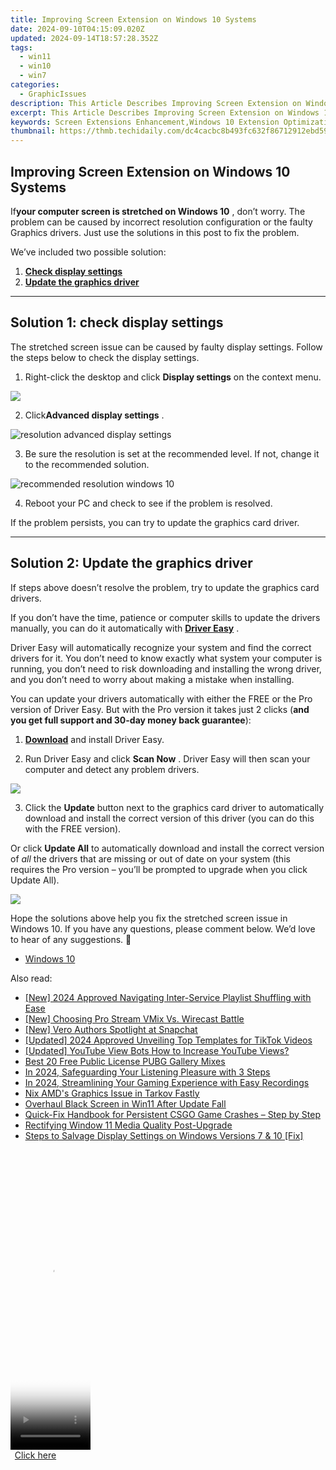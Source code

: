 ```yaml
---
title: Improving Screen Extension on Windows 10 Systems
date: 2024-09-10T04:15:09.020Z
updated: 2024-09-14T18:57:28.352Z
tags:
  - win11
  - win10
  - win7
categories:
  - GraphicIssues
description: This Article Describes Improving Screen Extension on Windows 10 Systems
excerpt: This Article Describes Improving Screen Extension on Windows 10 Systems
keywords: Screen Extensions Enhancement,Windows 10 Extension Optimization,Advanced Windows 10 Screen Tools,Windows 10 Multimedia Extension Upgrades,Improving Windows 10 Productivity Tools,Windows 10 Screen Enhancement Tutorials,Enhanced Windows 10 Extensions Configuration
thumbnail: https://thmb.techidaily.com/dc4cacbc8b493fc632f86712912ebd59bbc9ecbefdaf01df729929788c56ed4e.jpeg
---
```


## Improving Screen Extension on Windows 10 Systems

 If**your computer screen is stretched on Windows 10** , don’t worry. The problem can be caused by incorrect resolution configuration or the faulty Graphics drivers. Just use the solutions in this post to fix the problem.

We’ve included two possible solution:

1. [**Check display settings**](#solution1)
2. [**Update the graphics driver**](#solution3)

---

## **Solution 1: check display settings**

 The stretched screen issue can be caused by faulty display settings. Follow the steps below to check the display settings.

1) Right-click the desktop and click **Display settings**  on the context menu.

![](https://images.drivereasy.com/wp-content/uploads/2017/11/img_5a17c192b55b7.jpg)

 2) Click**Advanced display settings** .

![resolution advanced display settings](https://images.drivereasy.com/wp-content/uploads/2016/08/resolution-advanced-display-settings-600x564.jpg)

 3) Be sure the resolution is set at the recommended level. If not, change it to the recommended solution.

![recommended resolution windows 10](https://images.drivereasy.com/wp-content/uploads/2016/08/recommended-resolution-windows-10-1-600x561.jpg)

4) Reboot your PC and check to see if the problem is resolved.

If the problem persists, you can try to update the graphics card driver.

---

## **Solution 2: Update the graphics driver**

 If steps above doesn’t resolve the problem, try to update the graphics card drivers.

 If you don’t have the time, patience or computer skills to update the drivers manually, you can do it automatically with **[Driver Easy](https://tools.techidaily.com/drivereasy/download/)**  .

 Driver Easy will automatically recognize your system and find the correct drivers for it. You don’t need to know exactly what system your computer is running, you don’t need to risk downloading and installing the wrong driver, and you don’t need to worry about making a mistake when installing.

 You can update your drivers automatically with either the FREE or the Pro version of Driver Easy. But with the Pro version it takes just 2 clicks (**and you get full support and 30-day money back guarantee**):

 1) **[Download](https://tools.techidaily.com/drivereasy/download/)**   and install Driver Easy.

 2) Run Driver Easy and click **Scan Now** . Driver Easy will then scan your computer and detect any problem drivers.

![](https://images.drivereasy.com/wp-content/uploads/2019/08/image-498.png)

 3) Click the **Update** button next to the graphics card driver to automatically download and install the correct version of this driver (you can do this with the FREE version).

 Or click **Update All**  to automatically download and install the correct version of _all_   the drivers that are missing or out of date on your system (this requires the Pro version – you’ll be prompted to upgrade when you click Update All).

![](https://images.drivereasy.com/wp-content/uploads/2019/08/image-499.png)

 Hope the solutions above help you fix the stretched screen issue in Windows 10\. If you have any questions, please comment below. We’d love to hear of any suggestions. 🙂

* [Windows 10](https://tools.techidaily.com/drivereasy/download/)

<ins class="adsbygoogle"
     style="display:block"
     data-ad-format="autorelaxed"
     data-ad-client="ca-pub-7571918770474297"
     data-ad-slot="1223367746"></ins>

<ins class="adsbygoogle"
     style="display:block"
     data-ad-client="ca-pub-7571918770474297"
     data-ad-slot="8358498916"
     data-ad-format="auto"
     data-full-width-responsive="true"></ins>

<span class="atpl-alsoreadstyle">Also read:</span>
<div><ul>
<li><a href="https://article-tips.techidaily.com/new-2024-approved-navigating-inter-service-playlist-shuffling-with-ease/"><u>[New] 2024 Approved Navigating Inter-Service Playlist Shuffling with Ease</u></a></li>
<li><a href="https://extra-resources.techidaily.com/new-choosing-pro-stream-vmix-vs-wirecast-battle/"><u>[New] Choosing Pro Stream VMix Vs. Wirecast Battle</u></a></li>
<li><a href="https://snapchat-videos.techidaily.com/new-vero-authors-spotlight-at-snapchat/"><u>[New] Vero Authors Spotlight at Snapchat</u></a></li>
<li><a href="https://fox-http.techidaily.com/updated-2024-approved-unveiling-top-templates-for-tiktok-videos/"><u>[Updated] 2024 Approved Unveiling Top Templates for TikTok Videos</u></a></li>
<li><a href="https://facebook-video-footage.techidaily.com/updated-youtube-view-bots-how-to-increase-youtube-views/"><u>[Updated] YouTube View Bots How to Increase YouTube Views?</u></a></li>
<li><a href="https://extra-hints.techidaily.com/best-20-free-public-license-pubg-gallery-mixes/"><u>Best 20 Free Public License PUBG Gallery Mixes</u></a></li>
<li><a href="https://youtube-help.techidaily.com/in-2024-safeguarding-your-listening-pleasure-with-3-steps/"><u>In 2024, Safeguarding Your Listening Pleasure with 3 Steps</u></a></li>
<li><a href="https://screen-mirroring-recording.techidaily.com/in-2024-streamlining-your-gaming-experience-with-easy-recordings/"><u>In 2024, Streamlining Your Gaming Experience with Easy Recordings</u></a></li>
<li><a href="https://graphic-issues.techidaily.com/nix-amds-graphics-issue-in-tarkov-fastly/"><u>Nix AMD's Graphics Issue in Tarkov Fastly</u></a></li>
<li><a href="https://graphic-issues.techidaily.com/overhaul-black-screen-in-win11-after-update-fall/"><u>Overhaul Black Screen in Win11 After Update Fall</u></a></li>
<li><a href="https://win-howtos.techidaily.com/quick-fix-handbook-for-persistent-csgo-game-crashes-step-by-step/"><u>Quick-Fix Handbook for Persistent CSGO Game Crashes – Step by Step</u></a></li>
<li><a href="https://graphic-issues.techidaily.com/rectifying-window-11-media-quality-post-upgrade/"><u>Rectifying Window 11 Media Quality Post-Upgrade</u></a></li>
<li><a href="https://graphic-issues.techidaily.com/steps-to-salvage-display-settings-on-windows-versions-7-and-10-fix/"><u>Steps to Salvage Display Settings on Windows Versions 7 & 10 [Fix]</u></a></li>
</ul></div>

<!-- affiliate ads begin -->
<span id="1977006">
					<video width="128" height="480" style="cursor:pointer"
           poster="//a.impactradius-go.com/display-clicktoplayimage/1977006.png"
           onclick="if(!this.playClicked){this.play();this.setAttribute('controls',true);this.playClicked=true;}">
	   <source src="//a.impactradius-go.com/display-ad/22993-1977006">
	   <img src="//a.impactradius-go.com/display-clicktoplayimage/1977006.png" style="border: none; height: 100%; width: 100%; object-fit: contain">
	</video>
	<div style="width:80px;text-align:center"><a href="javascript:window.open(decodeURIComponent('https%3A%2F%2Fhomestyler.sjv.io%2Fc%2F5597632%2F1977006%2F22993'), '_blank');void(0);">Click here</a></div>
</span>
<img height="0" width="0" src="https://imp.pxf.io/i/5597632/1977006/22993" style="position:absolute;visibility:hidden;" border="0" />
<!-- affiliate ads end -->

